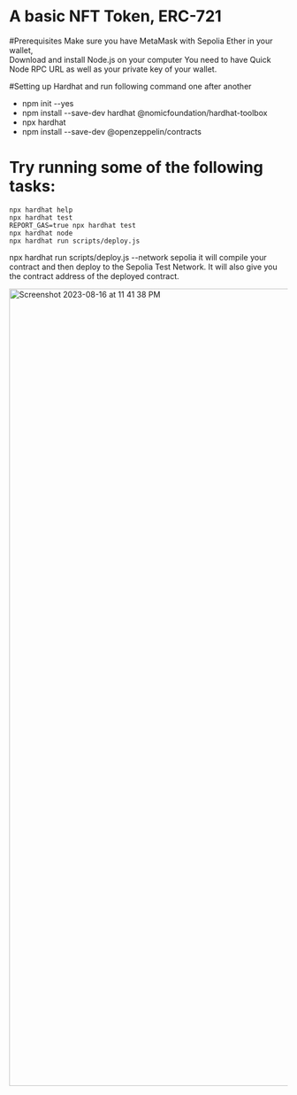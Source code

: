 # A basic NFT Token, ERC-721 


#Prerequisites
Make sure you have MetaMask with Sepolia Ether in your wallet,  
Download and install Node.js on your computer
You need to have Quick Node RPC URL as well as your private key of your wallet. 

#Setting up Hardhat and run following command one after another

+ npm init --yes
+ npm install --save-dev hardhat @nomicfoundation/hardhat-toolbox
+ npx hardhat 
+ npm install --save-dev @openzeppelin/contracts
 

# Try running some of the following tasks:

```shell
npx hardhat help
npx hardhat test
REPORT_GAS=true npx hardhat test
npx hardhat node
npx hardhat run scripts/deploy.js
```

npx hardhat run scripts/deploy.js --network sepolia
it will compile your contract and then deploy to the Sepolia Test Network. It will also give you the contract address of the deployed contract.

<img width="1440" alt="Screenshot 2023-08-16 at 11 41 38 PM" src="https://github.com/ravikr-opnsrc/basic-NFT/assets/135989427/8f5a2bb0-e24d-4231-8415-a10d3471f542">


 
